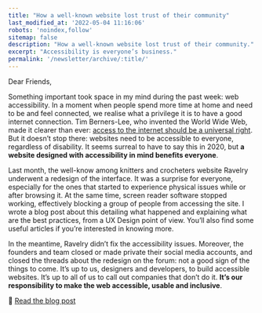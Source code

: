 ```yaml
---
title: "How a well-known website lost trust of their community"
last_modified_at: '2022-05-04 11:16:06'
robots: 'noindex,follow'
sitemap: false
description: "How a well-known website lost trust of their community."
excerpt: "Accessibility is everyone’s business."
permalink: '/newsletter/archive/:title/'
---
```

Dear Friends,

Something important took space in my mind during the past week: web accessibility. In a moment when people spend more time at home and need to be and feel connected, we realise what a privilege it is to have a good internet connection. Tim Berners-Lee, who invented the World Wide Web, made it clearer than ever: [access to the internet should be a universal right](https://www.theguardian.com/commentisfree/2020/jun/04/covid-19-internet-universal-right-lockdown-online). But it doesn’t stop there: websites need to be accessible to everyone, regardless of disability. It seems surreal to have to say this in 2020, but **a website designed with accessibility in mind benefits everyone**.

Last month, the well-know among knitters and crocheters website Ravelry underwent a redesign of the interface. It was a surprise for everyone, especially for the ones that started to experience physical issues while or after browsing it. At the same time, screen reader software stopped working, effectively blocking a group of people from accessing the site. I wrote a blog post about this detailing what happened and explaining what are the best practices, from a UX Design point of view. You’ll also find some useful articles if you’re interested in knowing more. 

In the meantime, Ravelry didn’t fix the accessibility issues. Moreover, the founders and team closed or made private their social media accounts, and closed the threads about the redesign on the forum: not a good sign of the things to come. It’s up to us, designers and developers, to build accessible websites. It’s up to all of us to call out companies that don’t do it. **It’s our responsibility to make the web accessible, usable and inclusive**.

<p class="detached">🔗 <a href="https://silviamaggidesign.com/design/ravelry-rebranding/">Read the blog post</a></p>